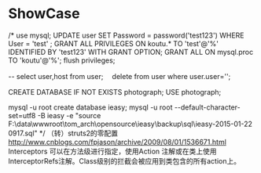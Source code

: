 ShowCase
========
/*
use mysql;
UPDATE user SET Password = password('test123') WHERE User = 'test' ;
GRANT ALL PRIVILEGES ON koutu.* TO 'test'@'%' IDENTIFIED BY 'test123' WITH GRANT OPTION;
GRANT ALL ON mysql.proc TO 'koutu'@'%';
flush privileges;

-- select user,host from user;　
delete from user where user.user='';

CREATE DATABASE IF NOT EXISTS photograph;
USE photograph;

mysql -u root
create database ieasy;
mysql -u root --default-character-set=utf8 -B ieasy -e "source F:\data\wwwroot\tom_arch\opensource\ieasy\backup\sql\ieasy-2015-01-22 0917.sql"
*/
（转）struts2的零配置
http://www.cnblogs.com/fpjason/archive/2009/08/01/1536671.html
Interceptors 可以在方法级进行指定，使用Action 注解或在类上使用 InterceptorRefs注解。Class级别的拦截会被应用到类包含的所有action上。


